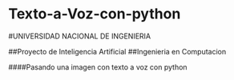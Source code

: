 # Texto-a-Voz-con-python

#UNIVERSIDAD NACIONAL DE INGENIERIA

##Proyecto de Inteligencia Artificial
##Ingenieria en Computacion

####Pasando una imagen con texto a voz con python
